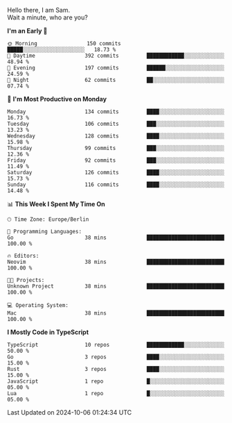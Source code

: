Hello there, I am Sam.  
Wait a minute, who are you?
  
<!--START_SECTION:waka-->
**I'm an Early 🐤** 

```text
🌞 Morning                150 commits         █████░░░░░░░░░░░░░░░░░░░░   18.73 % 
🌆 Daytime                392 commits         ████████████░░░░░░░░░░░░░   48.94 % 
🌃 Evening                197 commits         ██████░░░░░░░░░░░░░░░░░░░   24.59 % 
🌙 Night                  62 commits          ██░░░░░░░░░░░░░░░░░░░░░░░   07.74 % 
```
📅 **I'm Most Productive on Monday** 

```text
Monday                   134 commits         ████░░░░░░░░░░░░░░░░░░░░░   16.73 % 
Tuesday                  106 commits         ███░░░░░░░░░░░░░░░░░░░░░░   13.23 % 
Wednesday                128 commits         ████░░░░░░░░░░░░░░░░░░░░░   15.98 % 
Thursday                 99 commits          ███░░░░░░░░░░░░░░░░░░░░░░   12.36 % 
Friday                   92 commits          ███░░░░░░░░░░░░░░░░░░░░░░   11.49 % 
Saturday                 126 commits         ████░░░░░░░░░░░░░░░░░░░░░   15.73 % 
Sunday                   116 commits         ████░░░░░░░░░░░░░░░░░░░░░   14.48 % 
```


📊 **This Week I Spent My Time On** 

```text
🕑︎ Time Zone: Europe/Berlin

💬 Programming Languages: 
Go                       38 mins             █████████████████████████   100.00 % 

🔥 Editors: 
Neovim                   38 mins             █████████████████████████   100.00 % 

🐱‍💻 Projects: 
Unknown Project          38 mins             █████████████████████████   100.00 % 

💻 Operating System: 
Mac                      38 mins             █████████████████████████   100.00 % 
```

**I Mostly Code in TypeScript** 

```text
TypeScript               10 repos            ████████████░░░░░░░░░░░░░   50.00 % 
Go                       3 repos             ████░░░░░░░░░░░░░░░░░░░░░   15.00 % 
Rust                     3 repos             ████░░░░░░░░░░░░░░░░░░░░░   15.00 % 
JavaScript               1 repo              █░░░░░░░░░░░░░░░░░░░░░░░░   05.00 % 
Lua                      1 repo              █░░░░░░░░░░░░░░░░░░░░░░░░   05.00 % 
```




 Last Updated on 2024-10-06 01:24:34 UTC
<!--END_SECTION:waka-->
